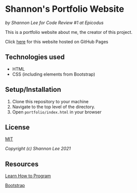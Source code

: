 # Shannon's Portfolio Website
_by Shannon Lee for Code Review #1 at Epicodus_

This is a portfolio website about me, the creator of this project. 

Click [here](https://shanole.github.io/portfolio/index.html) for this website hosted on GitHub Pages

## Technologies used
* HTML
* CSS (including elements from Bootstrap)

## Setup/Installation
1. Clone this repository to your machine
2. Navigate to the top level of the directory.
3. Open `portfolio/index.html` in your browser

## License
[MIT](https://opensource.org/licenses/MIT)

_Copyright (c) Shannon Lee 2021_

## Resources
[Learn How to Program](https://www.learnhowtoprogram.com/introduction-to-programming-part-time-c-and-react-track)

[Bootstrap](https://getbootstrap.com/)


